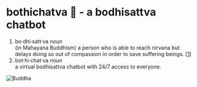 # bothichatva 🙏 - a bodhisattva chatbot
1. bo·dhi·satt·va _noun_  
(in Mahayana Buddhism) a person who is able to reach nirvana but delays doing so out of compassion in order to save suffering beings. [[1](https://www.oxfordreference.com/display/10.1093/oi/authority.20110803095514796)]
2. bot·hi·chat·va _noun_  
a virtual bodhisattva chatbot with 24/7 access to everyone.

![Buddha](https://images.unsplash.com/photo-1558980971-97f50d0fed00?ixlib=rb-4.0.3&ixid=MnwxMjA3fDB8MHxwaG90by1wYWdlfHx8fGVufDB8fHx8&auto=format&fit=crop&w=1403&q=80)
